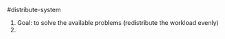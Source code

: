 #distribute-system 

1. Goal: to solve the available problems (redistribute the workload evenly)
2. 